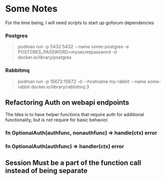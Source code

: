 # Some Notes

For the time being, I will need scripts to start up goforum dependencies

### Postgres

> podman run -p 5432:5432 --name some-postgres -e POSTGRES_PASSWORD=mysecretpassword -d docker.io/library/postgres

### Rabbitmq 

> podman run -p 15672:15672 -d --hostname my-rabbit --name some-rabbit docker.io/library/rabbitmq:3 


## Refactoring Auth on webapi endpoints

The Idea is to have helper functions that require auth for additional functionality, but is not require for basic
behavior.

### fn OptionalAuth(authfunc, nonauthfunc) => handle(ctx) error

### fn OptionalAuth(authfunc) => handler(ctx) error 


## Session Must be a part of the function call instead of being separate